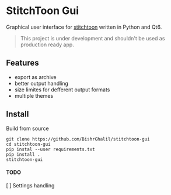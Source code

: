 # StitchToon Gui
Graphical user interface for [stitchtoon](https://github.com/BishrGhalil/stitchtoon) written in Python and Qt6.

> This project is under development and shouldn't be used as production ready app.

## Features
- export as archive
- better output handling
- size limites for defferent output formats
- multiple themes 

## Install

Build from source
```
git clone https://github.com/BishrGhalil/stitchtoon-gui
cd stitchtoon-gui
pip instal --user requirements.txt
pip install .
stitchtoon-gui
```

#### TODO
[ ] Settings handling
